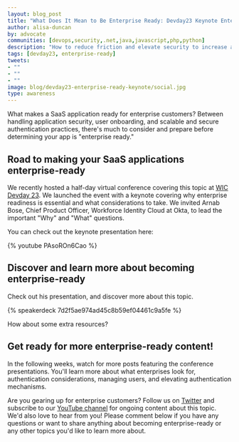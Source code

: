 ```yaml
---
layout: blog_post
title: "What Does It Mean to Be Enterprise Ready: Devday23 Keynote Enterprise Readiness"
author: alisa-duncan
by: advocate
communities: [devops,security,.net,java,javascript,php,python]
description: "How to reduce friction and elevate security to increase adoption of your SaaS app in enterprises: perspectives from Arnab Bose, Chief Product Officer, Workforce Identity Cloud at Okta."
tags: [devday23, enterprise-ready]
tweets:
- ""
- ""
- ""
image: blog/devday23-enterprise-ready-keynote/social.jpg
type: awareness
---
```


What makes a SaaS application ready for enterprise customers? Between handling application security, user onboarding, and scalable and secure authentication practices, there's much to consider and prepare before determining your app is "enterprise ready."

## Road to making your SaaS applications enterprise-ready

We recently hosted a half-day virtual conference covering this topic at [WIC Devday 23](https://developerday.com/events/devday23-wic). We launched the event with a keynote covering why enterprise readiness is essential and what considerations to take. We invited Arnab Bose, Chief Product Officer, Workforce Identity Cloud at Okta, to lead the important "Why" and "What" questions.

You can check out the keynote presentation here:

{% youtube PAsoROn6Cao %}

## Discover and learn more about becoming enterprise-ready

Check out his presentation, and discover more about this topic. 

{% speakerdeck 7d2f5ae974ad45c8b59ef04461c9a5fe %}

How about some extra resources?

## Get ready for more enterprise-ready content!

In the following weeks, watch for more posts featuring the conference presentations. You'll learn more about what enterprises look for, authentication considerations, managing users, and elevating authentication mechanisms.

Are you gearing up for enterprise customers? Follow us on [Twitter](https://twitter.com/oktadev) and subscribe to our [YouTube channel](https://www.youtube.com/c/OktaDev/) for ongoing content about this topic. We'd also love to hear from you! Please comment below if you have any questions or want to share anything about becoming enterprise-ready or any other topics you'd like to learn more about.
